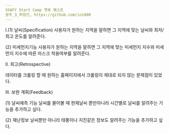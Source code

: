 ```yaml
---
SSAFY Start Camp 챗봇 퀘스트
광주_3_허정건, https://github.com/ini080
---
```


I.(1) 날씨(Specification)
사용자가 원하는 지역을 말하면 그 지역에 맞는 날씨와 최저/최고 온도를 알려준다.

(2) 미세먼지기능
사용자가 원하는 지역을 말하면 그 지역에 맞는 미세먼지 지수와 미세먼지 지수에 따른 마스크 착용여부를 알려준다.

II. 회고(Retrospective)

데이터를 크롤링 할 때 원하는 홈페이지에서 크롤링이 제대로 되지 않는 문제점이 있었다.


III. 보완 계획(Feedback)

(1) 날씨예측 기능
날씨를 물어볼 때 현재날씨 뿐만아니라 시간별로 날씨를 알려주는 기능을 추가하고 싶다.

(2) 재난정보
날씨뿐만 아니라 태풍이나 지진같은 정보도 알려주는 기능을 추가하고 싶다. 
